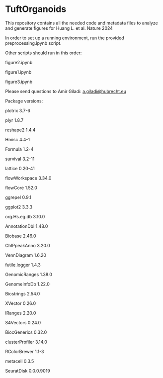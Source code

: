 # TuftOrganoids

This repository contains all the needed code and metadata files to analyze and generate figures for Huang L. et al. Nature 2024

In order to set up a running environment, run the provided preprocessing.ipynb script.

Other scripts should run in this order:

figure2.ipynb

figure1.ipynb

figure3.ipynb

Please send questions to Amir Giladi: a.giladi@hubrecht.eu

Package versions:

plotrix	3.7-6

plyr	1.8.7

reshape2	1.4.4

Hmisc	4.4-1

Formula	1.2-4

survival	3.2-11

lattice	0.20-41

flowWorkspace	3.34.0

flowCore	1.52.0

ggrepel	0.9.1

ggplot2	3.3.3

org.Hs.eg.db	3.10.0

AnnotationDbi	1.48.0

Biobase	2.46.0

ChIPpeakAnno	3.20.0

VennDiagram	1.6.20

futile.logger	1.4.3

GenomicRanges	1.38.0

GenomeInfoDb	1.22.0

Biostrings	2.54.0

XVector	0.26.0

IRanges	2.20.0

S4Vectors	0.24.0

BiocGenerics	0.32.0

clusterProfiler	3.14.0

RColorBrewer	1.1-3

metacell	0.3.5

SeuratDisk	0.0.0.9019

